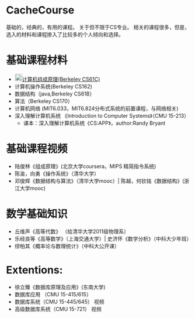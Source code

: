 # CacheCourse
基础的，经典的，有用的课程。
关于但不限于CS专业。
相关的课程很多，但是，选入的材料和课程掺入了比较多的个人倾向和选择。


# 基础课程材料
* <a href="https://cs61c.org/"><img src="https://cs61c.org/assets/icon-small.png" style="width:20px;height:20px;color:hsl(201, 46%, 35%)"/>计算机组成原理(Berkeley CS61C)</a>
* 计算机操作系统(Berkeley CS162)
* 数据结构（java,Berkeley CS61B）
* 算法（Berkeley CS170）
* 计算机网络 (MIT6.033，MIT6.824分布式系统的前置课程，与网络相关) 
* 深入理解计算机系统 《Introduction to Computer Systems》（CMU 15-213）
  * 课本：深入理解计算机系统《CS:APP》，author:Randy Bryant

# 基础课程视频
* 陆俊林《组成原理》(北京大学coursera，MIPS 精简指令系统)
* 陈渝，向勇《操作系统》（清华大学）
* 邓俊辉《数据结构与算法》（清华大学mooc）|  陈越，何钦铭《数据结构》(浙江大学mooc)

# 数学基础知识
* 丘维声《高等代数》 （给清华大学2011级物理系）
* 乐经良等《高等数学》（上海交通大学）|    史济怀《数学分析》（中科大少年班）
* 缪柏其《概率论与数理统计》（中科大公开课）


# Extentions:
* 徐立臻《数据库原理及应用》(东南大学)
* 数据库应用 （CMU 15-415/615）
* 数据库系统（CMU 15-445/645） 视频
* 高级数据库系统（CMU 15-721） 视频
